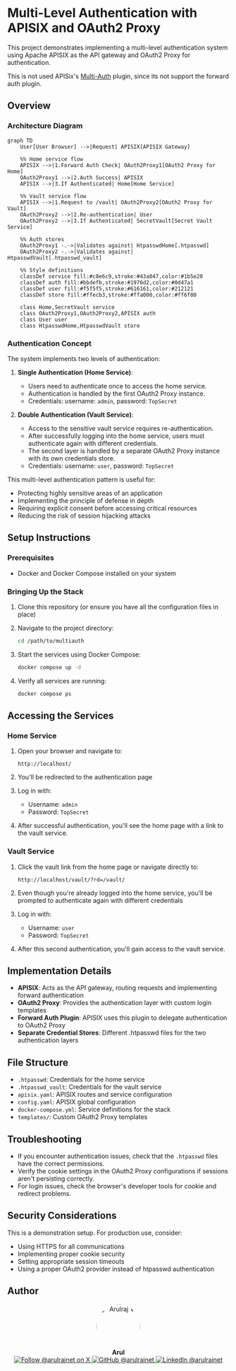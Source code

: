 # Multi-Level Authentication with APISIX and OAuth2 Proxy

This project demonstrates implementing a multi-level authentication system using Apache APISIX as the API gateway and OAuth2 Proxy for authentication.

This is not used APISix's [Multi-Auth](https://apisix.apache.org/docs/apisix/plugins/multi-auth/) plugin, since its not support the forward auth plugin.

## Overview

### Architecture Diagram

```mermaid
graph TD
    User[User Browser] -->|Request| APISIX[APISIX Gateway]

    %% Home service flow
    APISIX -->|1.Forward Auth Check| OAuth2Proxy1[OAuth2 Proxy for Home]
    OAuth2Proxy1 -->|2.Auth Success| APISIX
    APISIX -->|3.If Authenticated| Home[Home Service]

    %% Vault service flow
    APISIX -->|1.Request to /vault| OAuth2Proxy2[OAuth2 Proxy for Vault]
    OAuth2Proxy2 -->|2.Re-authentication| User
    OAuth2Proxy2 -->|3.If Authenticated| SecretVault[Secret Vault Service]

    %% Auth stores
    OAuth2Proxy1 -.->|Validates against| HtpasswdHome[.htpasswd]
    OAuth2Proxy2 -.->|Validates against| HtpasswdVault[.htpasswd_vault]

    %% Style definitions
    classDef service fill:#c8e6c9,stroke:#43a047,color:#1b5e20
    classDef auth fill:#bbdefb,stroke:#1976d2,color:#0d47a1
    classDef user fill:#f5f5f5,stroke:#616161,color:#212121
    classDef store fill:#ffecb3,stroke:#ffa000,color:#ff6f00

    class Home,SecretVault service
    class OAuth2Proxy1,OAuth2Proxy2,APISIX auth
    class User user
    class HtpasswdHome,HtpasswdVault store
```

### Authentication Concept

The system implements two levels of authentication:

1. **Single Authentication (Home Service)**:
   - Users need to authenticate once to access the home service.
   - Authentication is handled by the first OAuth2 Proxy instance.
   - Credentials: username: `admin`, password: `TopSecret`

2. **Double Authentication (Vault Service)**:
   - Access to the sensitive vault service requires re-authentication.
   - After successfully logging into the home service, users must authenticate again with different credentials.
   - The second layer is handled by a separate OAuth2 Proxy instance with its own credentials store.
   - Credentials: username: `user`, password: `TopSecret`

This multi-level authentication pattern is useful for:
- Protecting highly sensitive areas of an application
- Implementing the principle of defense in depth
- Requiring explicit consent before accessing critical resources
- Reducing the risk of session hijacking attacks

## Setup Instructions

### Prerequisites

- Docker and Docker Compose installed on your system

### Bringing Up the Stack

1. Clone this repository (or ensure you have all the configuration files in place)

2. Navigate to the project directory:
   ```bash
   cd /path/to/multiauth
   ```

3. Start the services using Docker Compose:
   ```bash
   docker compose up -d
   ```

4. Verify all services are running:
   ```bash
   docker compose ps
   ```

## Accessing the Services

### Home Service

1. Open your browser and navigate to:
   ```
   http://localhost/
   ```

2. You'll be redirected to the authentication page

3. Log in with:
   - Username: `admin`
   - Password: `TopSecret`

4. After successful authentication, you'll see the home page with a link to the vault service.

### Vault Service

1. Click the vault link from the home page or navigate directly to:
   ```
   http://localhost/vault/?rd=/vault/
   ```

2. Even though you're already logged into the home service, you'll be prompted to authenticate again with different credentials

3. Log in with:
   - Username: `user`
   - Password: `TopSecret`

4. After this second authentication, you'll gain access to the vault service.

## Implementation Details

- **APISIX**: Acts as the API gateway, routing requests and implementing forward authentication
- **OAuth2 Proxy**: Provides the authentication layer with custom login templates
- **Forward Auth Plugin**: APISIX uses this plugin to delegate authentication to OAuth2 Proxy
- **Separate Credential Stores**: Different .htpasswd files for the two authentication layers

## File Structure

- `.htpasswd`: Credentials for the home service
- `.htpasswd_vault`: Credentials for the vault service
- `apisix.yaml`: APISIX routes and service configuration
- `config.yaml`: APISIX global configuration
- `docker-compose.yml`: Service definitions for the stack
- `templates/`: Custom OAuth2 Proxy templates

## Troubleshooting

- If you encounter authentication issues, check that the `.htpasswd` files have the correct permissions.
- Verify the cookie settings in the OAuth2 Proxy configurations if sessions aren't persisting correctly.
- For login issues, check the browser's developer tools for cookie and redirect problems.

## Security Considerations

This is a demonstration setup. For production use, consider:
- Using HTTPS for all communications
- Implementing proper cookie security
- Setting appropriate session timeouts
- Using a proper OAuth2 provider instead of htpasswd authentication


## Author

<p align="center">
  <a href="https://x.com/arulrajnet">
    <img src="https://github.com/arulrajnet.png?size=100" alt="Arulraj V" width="100" height="100" style="border-radius: 50%;" class="avatar-user">
  </a>
  <br>
  <strong>Arul</strong>
  <br>
  <a href="https://x.com/arulrajnet">
    <img src="https://img.shields.io/badge/Follow-%40arulrajnet-1DA1F2?style=for-the-badge&logo=x&logoColor=white" alt="Follow @arulrajnet on X">
  </a>
  <a href="https://github.com/arulrajnet">
    <img src="https://img.shields.io/badge/GitHub-arulrajnet-181717?style=for-the-badge&logo=github&logoColor=white" alt="GitHub @arulrajnet">
  </a>
  <a href="https://linkedin.com/in/arulrajnet">
    <img src="https://custom-icon-badges.demolab.com/badge/LinkedIn-arulrajnet-0A66C2?style=for-the-badge&logo=linkedin-white&logoColor=white" alt="LinkedIn @arulrajnet">
  </a>
</p>
